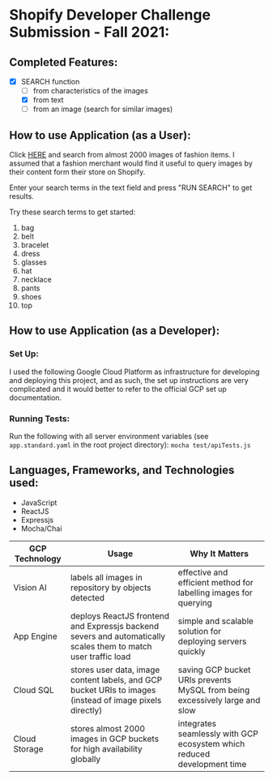 # Shopify Developer Challenge Submission - Fall 2021:
## Completed Features:
- [x] SEARCH function
    - [ ] from characteristics of the images
    - [x] from text
    - [ ] from an image (search for similar images)
    
## How to use Application (as a User):
Click [HERE](https://shopify-dev-challenge-f21.uc.r.appspot.com/) and search from almost 2000 images of fashion items. I assumed that a fashion merchant would find it useful to query images by their content form their store on Shopify.

Enter your search terms in the text field and press "RUN SEARCH" to get results.

Try these search terms to get started:

1. bag
2. belt
3. bracelet
4. dress
5. glasses
6. hat
7. necklace
8. pants
9. shoes
10. top

## How to use Application (as a Developer):
### Set Up:
I used the following Google Cloud Platform as infrastructure for developing and deploying this project, and as such, the set up instructions are very complicated and it would better to refer to the official GCP set up documentation.

### Running Tests:
Run the following with all server environment variables (see `app.standard.yaml` in the root project directory):
`mocha test/apiTests.js`

## Languages, Frameworks, and Technologies used:
- JavaScript
- ReactJS
- Expressjs
- Mocha/Chai

| GCP Technology | Usage                                                                                                          | Why It Matters                                                              |
|----------------|----------------------------------------------------------------------------------------------------------------|-----------------------------------------------------------------------------|
| Vision AI      | labels all images in repository by objects detected                                                            | effective and efficient method for labelling images for querying            |
| App Engine     | deploys ReactJS frontend and Expressjs backend severs and automatically scales them to match user traffic load | simple and scalable solution for deploying servers quickly                  |
| Cloud SQL      | stores user data, image content labels, and GCP bucket URIs to images (instead of image pixels directly)       | saving GCP bucket URIs prevents MySQL from being excessively large and slow |
| Cloud Storage  | stores almost 2000 images in GCP buckets for high availability globally                                        | integrates seamlessly with GCP ecosystem which reduced development time     |